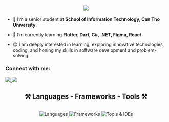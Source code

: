 <h1 align="center">
    <img src="https://readme-typing-svg.herokuapp.com/?font=Righteous&size=35&center=true&vCenter=true&width=500&height=70&duration=4000&color=EE8695&lines=Hi+!+👋;+I'm+Thanh+Tam!;" />
</h1>

- 🔭 I’m a senior student at **School of Information Technology, Can Tho University.**

- 🌱 I’m currently learning **Flutter, Dart, C#, .NET, Figma, React**

- 😍 I am deeply interested in learning, exploring innovative technologies, coding, and honing my skills in software development and problem-solving.
  
<h3 align="left">Connect with me: </h3>
<a href="mailto:ntthanhtam.forwork@gmail.com">
<img src="https://skillicons.dev/icons?i=gmail" />
</a>
<a href="https://www.linkedin.com/in/t%C3%A2m-ng%C3%B4-664637222/" target="_blank">
<img src="https://skillicons.dev/icons?i=linkedin" />    
</a>
 
<h2 align="center">⚒️ Languages - Frameworks - Tools ⚒️</h2>
<br />
<div align="center">
    <img src="https://skillicons.dev/icons?i=html,css,javascript,python,c,cpp,cs,java,dart,php" alt="Languages" />
    <img src="https://skillicons.dev/icons?i=vuejs,bootstrap,flutter,nodejs,express,dotnet,mongodb,nginx" alt="Frameworks" />
    <img src="https://skillicons.dev/icons?i=vscode,github,figma,git,androidstudio,eclipse,idea,postman" alt="Tools & IDEs" />
</div>


<!---
ngothuythanhtam/ngothuythanhtam is a ✨ special ✨ repository because its `README.md` (this file) appears on your GitHub profile.
You can click the Preview link to take a look at your changes.
--->
